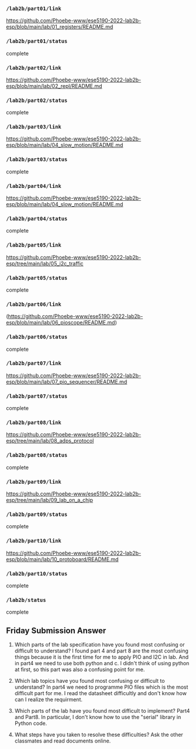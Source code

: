 ### `/lab2b/part01/link`
https://github.com/Phoebe-www/ese5190-2022-lab2b-esp/blob/main/lab/01_registers/README.md
### `/lab2b/part01/status`
complete
### `/lab2b/part02/link`
https://github.com/Phoebe-www/ese5190-2022-lab2b-esp/blob/main/lab/02_repl/README.md
### `/lab2b/part02/status`
complete
### `/lab2b/part03/link`
https://github.com/Phoebe-www/ese5190-2022-lab2b-esp/blob/main/lab/04_slow_motion/README.md
### `/lab2b/part03/status`
complete
### `/lab2b/part04/link`
https://github.com/Phoebe-www/ese5190-2022-lab2b-esp/blob/main/lab/04_slow_motion/README.md
### `/lab2b/part04/status`
complete
### `/lab2b/part05/link`
https://github.com/Phoebe-www/ese5190-2022-lab2b-esp/tree/main/lab/05_i2c_traffic
### `/lab2b/part05/status`
complete
### `/lab2b/part06/link`
(https://github.com/Phoebe-www/ese5190-2022-lab2b-esp/blob/main/lab/06_pioscope/README.md)
### `/lab2b/part06/status`
complete
### `/lab2b/part07/link`
https://github.com/Phoebe-www/ese5190-2022-lab2b-esp/blob/main/lab/07_pio_sequencer/README.md
### `/lab2b/part07/status`
complete
### `/lab2b/part08/link`
https://github.com/Phoebe-www/ese5190-2022-lab2b-esp/tree/main/lab/08_adps_protocol
### `/lab2b/part08/status`
complete
### `/lab2b/part09/link`
https://github.com/Phoebe-www/ese5190-2022-lab2b-esp/tree/main/lab/09_lab_on_a_chip
### `/lab2b/part09/status`
complete
### `/lab2b/part10/link`
https://github.com/Phoebe-www/ese5190-2022-lab2b-esp/blob/main/lab/10_protoboard/README.md
### `/lab2b/part10/status`
complete
### `/lab2b/status`
complete

## Friday Submission Answer

1. Which parts of the lab specification have you found most confusing or difficult to understand?
I found part 4 and part 8 are the most confusing things because it is the first time for me to apply PIO and I2C in lab. And in part4 we need to use both python and c. I didn't think of using python at first, so this part was also a confusing point for me.

2. Which lab topics have you found most confusing or difficult to understand?
In part4 we need to programme PIO files which is the most difficult part for me. I read the datasheet difficultly and don't know how can I realize the requirment.

3. Which parts of the lab have you found most difficult to implement? 
Part4 and Part8. In particular, I don't know how to use the "serial" library in Python code.

4. What steps have you taken to resolve these difficulties? 
Ask the other classmates and read documents online.

